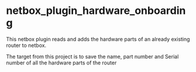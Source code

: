 # netbox_plugin_hardware_onboarding
This netbox plugin reads and adds the hardware parts of an already existing router to netbox.

The target from this project is to save the name, part number and Serial number of all the hardware parts of the  router
